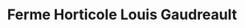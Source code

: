 ---
title: "Ferme Horticole Louis Gaudreault"
url: /trois-rivieres/ferme-horticole-louis-gaudreault/
shop: Gemüse & Obst
---